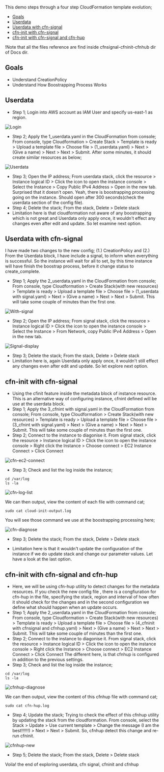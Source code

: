 This demo steps through a four step CloudFormation template evolution;
* [Goals](#goals)
* [Userdata](#userdata)
* [Userdata with cfn-signal](#userdata-with-cfn-signal)
* [cfn-init with cfn-signal](#cfn-init-with-cfn-signal)
* [cfn-init with cfn-signal and cfn-hup](#cfn-init-with-cfn-signal-and-cfn-hup)

!Note that all the files reference are find inside cfnsignal-cfninit-cfnhub dir of Docs dir.

## Goals
- Understand CreationPolicy
- Understand How Boostrapping Process Works

## Userdata
- Step 1; Login into AWS account as IAM User and specify us-east-1 as region.

![Login](Docs/assets/login.png)

- Step 2; Apply the 1_userdata.yaml in the CloudFormation from console;
From console, type Cloudformation > Create Stack > Template is ready > Upload a template file > Choose file > (1_userdata.yaml) > Next > (Give a name) > Next > Next > Submit. After some minutes, it should create similar resources as below;

![Userdata](Docs/assets/usrdata.png)

- Step 3; Open the IP address;
From userdata stack, click the resource > Instance logical ID > Click the icon to open the instance console > Select the Instance > Copy Public IPv4 Address > Open in the new tab. 
Surprised that it doesn't open. Yeah, there is boostrapping processing going on the instance. Should open after 300 seconds(check the userdata section of the config file).
- Step 4; Delete the stack;
From the stack, Delete > Delete stack
- Limitation here is that cloudformation not aware of any boostrapping which is not great and Userdata only apply once, it wouldn't effect any changes even after edit and update. So let examine next option.

## Userdata with cfn-signal
I have made two changes to the new config; (1.) CreationPolicy and (2.) From the Userdata block, I have include a signal, to inform when everything is successful. So the instance will wait for all to set, by this time instance will have finish the boostrap process, before it change status to create_complete.
- Step 1; Apply the 2_userdata.yaml in the CloudFormation from console;
From console, type Cloudformation > Create Stack(with new resources) > Template is ready > Upload a template file > Choose file > (1_userdata with signal.yaml) > Next > (Give a name) > Next > Next > Submit.
This will take some couple of minutes than the first one.

![With-signal](Docs/assets/with-signal.png)

- Step 2; Open the IP address;
From signal stack, click the resource > Instance logical ID > Click the icon to open the instance console > Select the Instance > From Network, copy Public IPv4 Address > Open in the new tab.

![Signal-display](Docs/assets/signal-display.png)

- Step 3; Delete the stack;
From the stack, Delete > Delete stack
- Limitation here is, again Userdata only apply once, it wouldn't still effect any changes even after edit and update. So let explore next option.

## cfn-init with cfn-signal
- Using the cfinit feature inside the metadata block of instance resource. This is an alternative way of configuring instance, cfnint defined will be use at the userdata block.
- Step 1; Apply the 3_cfnint with signal.yaml in the CloudFormation from console;
From console, type Cloudformation > Create Stack(with new resources) > Template is ready > Upload a template file > Choose file > (3_cfnint with signal.yaml) > Next > (Give a name) > Next > Next > Submit.
This will take some couple of minutes than the first one.
- Step 2; Connect to the instance to diagonise it.
From signal stack, click the resource > Instance logical ID > Click the icon to open the instance console > Right click the Instance > Choose connect > EC2 Instance Connect > Click Connect

![cfn-ec2-connect](Docs/assets/cfn-ec2-connect.png)

- Step 3; Check and list the log inside the instance;
```
cd /var/log
ls -la
```
![cfn-log-list](Docs/assets/cfn-log-list.png)

We can then output, view the content of each file with command cat;
```
sudo cat cloud-init-output.log
```
You will see those command we use at the boostrapping processing here;

![cfn-diagnose](Docs/assets/cfn-diagnose.png)

- Step 3; Delete the stack;
From the stack, Delete > Delete stack

- Limitation here is that it wouldn't update the configuration of the instance if we do update stack and change our parameter values. Let have a look at the last option.

## cfn-init with cfn-signal and cfn-hup
- Here, we will be using cfn-hup utility to detect changes for the metadata resources. If you check the new config file , there is a congfiuration for cfn-hup in the file, specifying the stack, region and interval of how often it should check for the changes and in the second configuration we define what should happen when an update occurs.
- Step 1; Apply the 2_userdata.yaml in the CloudFormation from console;
From console, type Cloudformation > Create Stack(with new resources) > Template is ready > Upload a template file > Choose file > (4_cfninit with cfnsignal and cfnhup.yaml) > Next > (Give a name) > Next > Next > Submit.
This will take some couple of minutes than the first one.
- Step 2; Connect to the instance to diagonise it.
From signal stack, click the resource > Instance logical ID > Click the icon to open the instance console > Right click the Instance > Choose connect > EC2 Instance Connect > Click Connect
The different here, is that cfnhup is configured in addition to the previous settings.
- Step 3; Check and list the log inside the instance;
```
cd /var/log
ls -la
```
![cfnhup-diagnose](Docs/assets/cfnhup-diagnose.png)

We can then output, view the content of this cfnhup file with command cat;
```
sudo cat cfn-hup.log
```
- Step 4; Update the stack; Trying to check the effect of this cfnhup utility by updating the stack from the cloudformation.
From console, select the Stack > Update > Use current template > Change the message (I am the best!!!!!!) > Next > Next > Submit.
So, cfnhup detect this change and re-run cfninit.

![cfnhup-new](Docs/assets/cfnhup-new.png)

- Step 5; Delete the stack;
From the stack, Delete > Delete stack

Voila! the end of exploring userdata, cfn signal, cfninit and cfnhup